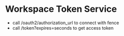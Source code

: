 # Workspace Token Service
- call /oauth2/authorization_url to connect with fence
- call /token?expires=seconds to get access token
